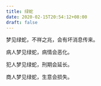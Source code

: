 ```yaml
---
title: 绿蛇
date: 2020-02-15T20:54:12+08:00
draft: false
---
```


梦见绿蛇，不祥之兆，会有坏消息传来。



病人梦见绿蛇，病情会恶化。



犯人梦见绿蛇，刑期会延长。



商人梦见绿蛇，生意会损失。

